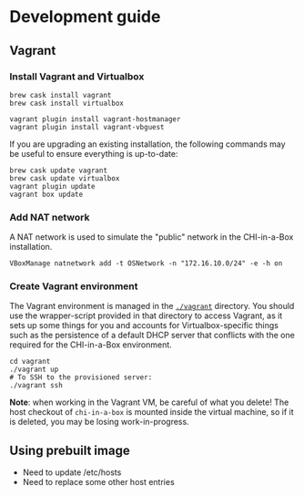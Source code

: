 # Development guide

## Vagrant

### Install Vagrant and Virtualbox

```shell
brew cask install vagrant
brew cask install virtualbox
```

```shell
vagrant plugin install vagrant-hostmanager
vagrant plugin install vagrant-vbguest
```

If you are upgrading an existing installation, the following commands may be useful to ensure everything is up-to-date:

```shell
brew cask update vagrant
brew cask update virtualbox
vagrant plugin update
vagrant box update
```

### Add NAT network

A NAT network is used to simulate the "public" network in the CHI-in-a-Box installation.

```shell
VBoxManage natnetwork add -t OSNetwork -n "172.16.10.0/24" -e -h on
```

### Create Vagrant environment

The Vagrant environment is managed in the [`./vagrant`](./vagrant) directory.
You should use the wrapper-script provided in that directory to access Vagrant, as it sets up some things for you and accounts for Virtualbox-specific things such as the persistence of a default DHCP server that conflicts with the one required for the CHI-in-a-Box environment.

```shell
cd vagrant
./vagrant up
# To SSH to the provisioned server:
./vagrant ssh
```

**Note**: when working in the Vagrant VM, be careful of what you delete! The host checkout of `chi-in-a-box` is mounted inside the virtual machine, so if it is deleted, you may be losing work-in-progress.

## Using prebuilt image

- Need to update /etc/hosts
- Need to replace some other host entries
